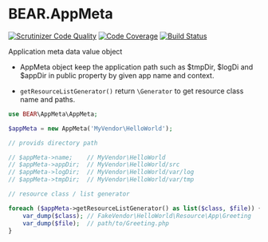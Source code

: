 # BEAR.AppMeta

[![Scrutinizer Code Quality](https://scrutinizer-ci.com/g/bearsunday/BEAR.AppMeta/badges/quality-score.png?b=1.x)](https://scrutinizer-ci.com/g/bearsunday/BEAR.AppMeta/?branch=1.x)
[![Code Coverage](https://scrutinizer-ci.com/g/bearsunday/BEAR.AppMeta/badges/coverage.png?b=1.x)](https://scrutinizer-ci.com/g/bearsunday/BEAR.AppMeta/?branch=1.x)
[![Build Status](https://travis-ci.org/bearsunday/BEAR.AppMeta.svg?branch=1.x)](https://travis-ci.org/bearsunday/BEAR.AppMeta)

Application meta data value object

 * AppMeta object keep the application path such as $tmpDir, $logDi and $appDir in public property by given app name and context.

 * `getResourceListGenerator()` return `\Generator` to get resource class name and paths.


```php
use BEAR\AppMeta\AppMeta;

$appMeta = new AppMeta('MyVendor\HelloWorld');

// provids directory path

// $appMeta->name;    // MyVendor\HelloWorld
// $appMeta->appDir;  // MyVendor\HelloWorld/src
// $appMeta->logDir;  // MyVendor\HelloWorld/var/log
// $appMeta->tmpDir;  // MyVendor\HelloWorld/var/tmp

// resource class / list generator

foreach ($appMeta->getResourceListGenerator() as list($class, $file)) {
    var_dump($class); // FakeVendor\HelloWorld\Resource\App\Greeting
    var_dump($file);  // path/to/Greeting.php
}
```
